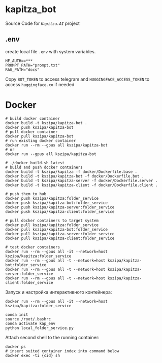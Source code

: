 # kapitza_bot
Source Code for _`Kapitza.AI`_ project
## .env
create local file `.env` with system variables.
```BOT_TOKEN=***
HF_AUTH==***
PROMPT_PATH="prompt.txt"
RAG_PATH="docs"
```
Copy `BOT_TOKEN` to access telegram and
`HUGGINGFACE_ACCESS_TOKEN` to access `huggingface.co` if needed

# Docker
```
# build docker container
docker build -t kszipa/kapitza-bot .
docker push kszipa/kapitza-bot
# pull docker container
docker pull kszipa/kapitza-bot
# run existing docker container
docker run --rm --gpus all kszipa/kapitza-bot
# or
docker run --gpus all kszipa/kapitza-bot
```

```
# ./docker_build.sh latest
# build and push docker containers
docker build -t kszipa/kapitza -f docker/Dockerfile.base .
docker build -t kszipa/kapitza-bot -f docker/Dockerfile.bot .
docker build -t kszipa/kapitza-server -f docker/Dockerfile.server .
docker build -t kszipa/kapitza-client -f docker/Dockerfile.client .

# push them to hub
docker push kszipa/kapitza:folder_service
docker push kszipa/kapitza-bot:folder_service
docker push kszipa/kapitza-server:folder_service
docker push kszipa/kapitza-client:folder_service
```

```
# pull docker containers to target system
docker pull kszipa/kapitza:folder_service
docker pull kszipa/kapitza-bot:folder_service
docker pull kszipa/kapitza-server:folder_service
docker pull kszipa/kapitza-client:folder_service

# test docker containers
docker run --rm --gpus all -it --network=host kszipa/kapitza:folder_service
docker run --rm --gpus all -t --network=host kszipa/kapitza-bot:folder_service
docker run --rm --gpus all -t --network=host kszipa/kapitza-server:folder_service
docker run --rm --gpus all -t --network=host kszipa/kapitza-client:folder_service
```

Запуск и настройка интерактивного контейнера:
```
docker run --rm --gpus all -it --network=host kszipa/kapitza:folder_service
```
```
conda init
source /root/.bashrc
conda activate kap_env
python local_folder_service.py
```
Attach second shell to the running container:
```
docker ps
# insert suited container index into command below
docker exec -ti {cid} sh
```